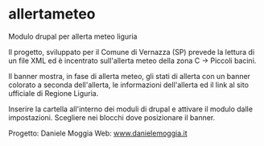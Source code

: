 # allertameteo
Modulo drupal per allerta meteo liguria

Il progetto, sviluppato per il Comune di Vernazza (SP) prevede la lettura di un file XML ed è incentrato sull'allerta meteo della zona C -> Piccoli bacini.

Il banner mostra, in fase di allerta meteo, gli stati di allerta con un banner colorato a seconda dell'allerta, le informazioni dell'allerta ed il link al sito ufficiale di Regione Liguria.

Inserire la cartella all'interno dei moduli di drupal e attivare il modulo dalle impostazioni.
Scegliere nei blocchi dove posizionare il banner.

Progetto: Daniele Moggia
Web: www.danielemoggia.it
